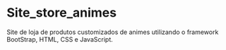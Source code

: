 # Site_store_animes
Site de loja de produtos customizados de animes utilizando o framework BootStrap, HTML, CSS e JavaScript.
